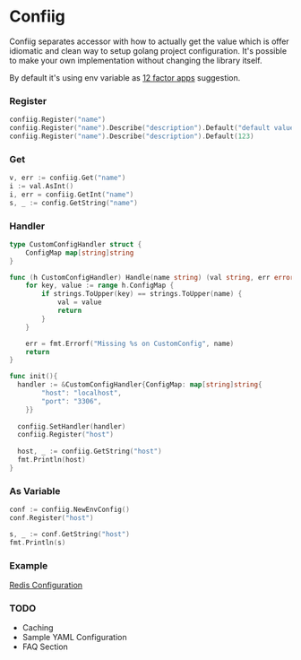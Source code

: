 # Confiig

Confiig separates accessor with how to actually get the value which is offer idiomatic and clean way to setup golang project configuration. It's possible to make your own implementation without changing the library itself.

By default it's using env variable as [12 factor apps](https://12factor.net/) suggestion. 

### Register
```go
confiig.Register("name")
confiig.Register("name").Describe("description").Default("default value")
confiig.Register("name").Describe("description").Default(123)
```

### Get
```go
v, err := confiig.Get("name")
i := val.AsInt()
i, err = confiig.GetInt("name")
s, _ := config.GetString("name")
```

### Handler

```go
type CustomConfigHandler struct {
	ConfigMap map[string]string
}

func (h CustomConfigHandler) Handle(name string) (val string, err error) {
	for key, value := range h.ConfigMap {
		if strings.ToUpper(key) == strings.ToUpper(name) {
			val = value
			return
		}
	}

	err = fmt.Errorf("Missing %s on CustomConfig", name)
	return
}

func init(){
  handler := &CustomConfigHandler{ConfigMap: map[string]string{
		"host": "localhost",
		"port": "3306",
	}}
  
  confiig.SetHandler(handler)
  confiig.Register("host")
  
  host, _ := confiig.GetString("host")
  fmt.Println(host)
}
```


### As Variable

```go
conf := confiig.NewEnvConfig()
conf.Register("host")

s, _ := conf.GetString("host")
fmt.Println(s)
```


### Example

[Redis Configuration](https://github.com/imantung/sample-confiig-redis)


### TODO

- Caching
- Sample YAML Configuration
- FAQ Section
